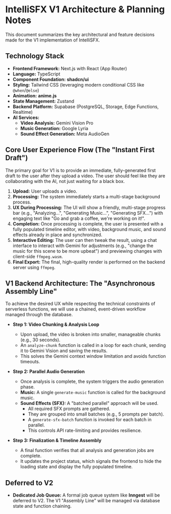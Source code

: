 # IntelliSFX V1 Architecture & Planning Notes

This document summarizes the key architectural and feature decisions made for the V1 implementation of IntelliSFX.

## Technology Stack

-   **Frontend Framework:** Next.js with React (App Router)
-   **Language:** TypeScript
-   **Component Foundation:** **shadcn/ui**
-   **Styling:** Tailwind CSS (leveraging modern conditional CSS like `@when`/`@else`)
-   **Animation:** **anime.js**
-   **State Management:** Zustand
-   **Backend Platform:** Supabase (PostgreSQL, Storage, Edge Functions, Realtime)
-   **AI Services:**
    -   **Video Analysis:** Gemini Vision Pro
    -   **Music Generation:** Google Lyria
    -   **Sound Effect Generation:** Meta AudioGen

## Core User Experience Flow (The "Instant First Draft")

The primary goal for V1 is to provide an immediate, fully-generated first draft to the user after they upload a video. The user should feel like they are collaborating with the AI, not just waiting for a black box.

1.  **Upload:** User uploads a video.
2.  **Processing:** The system immediately starts a multi-stage background process.
3.  **UX During Processing:** The UI will show a friendly, multi-stage progress bar (e.g., "Analyzing...", "Generating Music...", "Generating SFX...") with engaging text like "Go and grab a coffee, we're working on it!".
4.  **Completion:** Once processing is complete, the user is presented with a fully populated timeline editor, with video, background music, and sound effects already in place and synchronized.
5.  **Interactive Editing:** The user can then tweak the result, using a chat interface to interact with Gemini for adjustments (e.g., "change the music for this scene to be more upbeat") and previewing changes with client-side `ffmpeg.wasm`.
6.  **Final Export:** The final, high-quality render is performed on the backend server using `ffmpeg`.

## V1 Backend Architecture: The "Asynchronous Assembly Line"

To achieve the desired UX while respecting the technical constraints of serverless functions, we will use a chained, event-driven workflow managed through the database.

-   **Step 1: Video Chunking & Analysis Loop**
    -   Upon upload, the video is broken into smaller, manageable chunks (e.g., 30 seconds).
    -   An `analyze-chunk` function is called in a loop for each chunk, sending it to Gemini Vision and saving the results.
    -   This solves the Gemini context window limitation and avoids function timeouts.

-   **Step 2: Parallel Audio Generation**
    -   Once analysis is complete, the system triggers the audio generation phase.
    -   **Music:** A single `generate-music` function is called for the background music.
    -   **Sound Effects (SFX):** A "batched parallel" approach will be used.
        -   All required SFX prompts are gathered.
        -   They are grouped into small batches (e.g., 5 prompts per batch).
        -   A `generate-sfx-batch` function is invoked for each batch in parallel.
        -   This controls API rate-limiting and provides resilience.

-   **Step 3: Finalization & Timeline Assembly**
    -   A final function verifies that all analysis and generation jobs are complete.
    -   It updates the project status, which signals the frontend to hide the loading state and display the fully populated timeline.

## Deferred to V2

-   **Dedicated Job Queue:** A formal job queue system like **Inngest** will be deferred to V2. The V1 "Assembly Line" will be managed via database state and function chaining.
